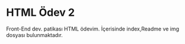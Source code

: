 # HTML Ödev 2
Front-End dev. patikası HTML ödevim. İçerisinde index,Readme ve img dosyası bulunmaktadır.